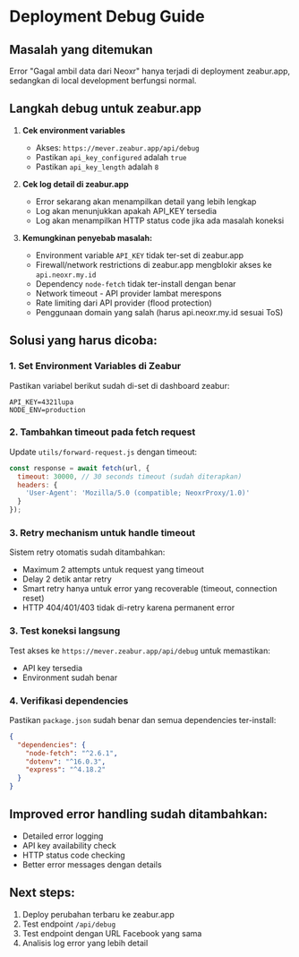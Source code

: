 # Deployment Debug Guide

## Masalah yang ditemukan
Error "Gagal ambil data dari Neoxr" hanya terjadi di deployment zeabur.app, sedangkan di local development berfungsi normal.

## Langkah debug untuk zeabur.app

1. **Cek environment variables**
   - Akses: `https://mever.zeabur.app/api/debug`
   - Pastikan `api_key_configured` adalah `true`
   - Pastikan `api_key_length` adalah `8`

2. **Cek log detail di zeabur.app**
   - Error sekarang akan menampilkan detail yang lebih lengkap
   - Log akan menunjukkan apakah API_KEY tersedia
   - Log akan menampilkan HTTP status code jika ada masalah koneksi

3. **Kemungkinan penyebab masalah:**
   - Environment variable `API_KEY` tidak ter-set di zeabur.app
   - Firewall/network restrictions di zeabur.app mengblokir akses ke `api.neoxr.my.id`
   - Dependency `node-fetch` tidak ter-install dengan benar
   - Network timeout - API provider lambat merespons
   - Rate limiting dari API provider (flood protection)
   - Penggunaan domain yang salah (harus api.neoxr.my.id sesuai ToS)

## Solusi yang harus dicoba:

### 1. Set Environment Variables di Zeabur
Pastikan variabel berikut sudah di-set di dashboard zeabur:
```
API_KEY=4321lupa
NODE_ENV=production
```

### 2. Tambahkan timeout pada fetch request
Update `utils/forward-request.js` dengan timeout:
```javascript
const response = await fetch(url, {
  timeout: 30000, // 30 seconds timeout (sudah diterapkan)
  headers: {
    'User-Agent': 'Mozilla/5.0 (compatible; NeoxrProxy/1.0)'
  }
});
```

### 3. Retry mechanism untuk handle timeout
Sistem retry otomatis sudah ditambahkan:
- Maximum 2 attempts untuk request yang timeout
- Delay 2 detik antar retry
- Smart retry hanya untuk error yang recoverable (timeout, connection reset)
- HTTP 404/401/403 tidak di-retry karena permanent error

### 3. Test koneksi langsung
Test akses ke `https://mever.zeabur.app/api/debug` untuk memastikan:
- API key tersedia
- Environment sudah benar

### 4. Verifikasi dependencies
Pastikan `package.json` sudah benar dan semua dependencies ter-install:
```json
{
  "dependencies": {
    "node-fetch": "^2.6.1",
    "dotenv": "^16.0.3",
    "express": "^4.18.2"
  }
}
```

## Improved error handling sudah ditambahkan:
- Detailed error logging
- API key availability check
- HTTP status code checking
- Better error messages dengan details

## Next steps:
1. Deploy perubahan terbaru ke zeabur.app
2. Test endpoint `/api/debug`
3. Test endpoint dengan URL Facebook yang sama
4. Analisis log error yang lebih detail
